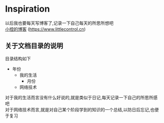 # Inspiration

以后我也要每天写博客了,记录一下自己每天的所思所想吧  
[小控的博客](https://www.littlecontrol.cn)
(<https://www.littlecontrol.cn>)

## 关于文档目录的说明

目录结构如下

- 年份
  - 我的生活
    - 月份
  - 网络技术

对于我的生活而言没有什么好说的,就是类似于日记,每天记录一下自己的所思所感吧  
对于网络技术而言,就是对自己某个阶段学到的知识的一个总结,以防日后忘记,也便于复习

